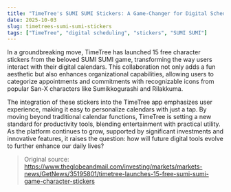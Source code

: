 ```yaml
---
title: "TimeTree's SUMI SUMI Stickers: A Game-Changer for Digital Scheduling"
date: 2025-10-03
slug: timetrees-sumi-sumi-stickers
tags: ["TimeTree", "digital scheduling", "stickers", "SUMI SUMI"]
---
```


In a groundbreaking move, TimeTree has launched 15 free character stickers from the beloved SUMI SUMI game, transforming the way users interact with their digital calendars. This collaboration not only adds a fun aesthetic but also enhances organizational capabilities, allowing users to categorize appointments and commitments with recognizable icons from popular San-X characters like Sumikkogurashi and Rilakkuma.

The integration of these stickers into the TimeTree app emphasizes user experience, making it easy to personalize calendars with just a tap. By moving beyond traditional calendar functions, TimeTree is setting a new standard for productivity tools, blending entertainment with practical utility. As the platform continues to grow, supported by significant investments and innovative features, it raises the question: how will future digital tools evolve to further enhance our daily lives?
> Original source: https://www.theglobeandmail.com/investing/markets/markets-news/GetNews/35195801/timetree-launches-15-free-sumi-sumi-game-character-stickers